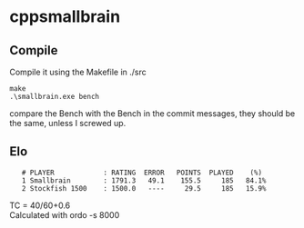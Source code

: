 # cppsmallbrain

## Compile

Compile it using the Makefile in ./src <br>
```
make
.\smallbrain.exe bench
```
compare the Bench with the Bench in the commit messages, they should be <br>
the same, unless I screwed up.

## Elo 
       # PLAYER            : RATING  ERROR   POINTS  PLAYED    (%)
       1 Smallbrain        : 1791.3   49.1    155.5     185   84.1%
       2 Stockfish 1500    : 1500.0   ----     29.5     185   15.9%
TC = 40/60+0.6<br>
Calculated with ordo -s 8000
